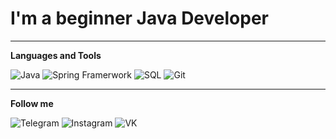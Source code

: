 # I'm a beginner Java Developer

---

**Languages and Tools**

![Java](https://img.shields.io/badge/Java-9A5812?style=for-the-badge&logo=java)
![Spring Framerwork](https://img.shields.io/badge/Spring_Framerwork-2F4F4F?style=for-the-badge&logo=Spring)
![SQL](https://img.shields.io/badge/SQL-2F4F4F?style=for-the-badge&logo=postgresql)
![Git](https://img.shields.io/badge/Git-2F4F4F?style=for-the-badge&logo=git)

---

**Follow me**

![Telegram](https://img.shields.io/badge/Telegram-2F4F4F?style=for-the-badge&logo=Telegram)
![Instagram](https://img.shields.io/badge/Instagram-2F4F4F?style=for-the-badge&logo=Instagram)
![VK](https://img.shields.io/badge/VKontakte-2F4F4F?style=for-the-badge&logo=vk)
